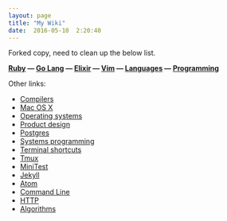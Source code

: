 ```yaml
---
layout: page
title: "My Wiki"
date:  2016-05-10  2:20:40
---
```

Forked copy, need to clean up the below list.

**[Ruby](/notes/ruby/)
&mdash; [Go Lang](/notes/go/)
&mdash; [Elixir](/notes/elixir/)
&mdash; [Vim](/notes/vim/)
&mdash; [Languages](/notes/lang/)
&mdash; [Programming](/notes/programming/)**

Other links:

* [Compilers](/notes/compilers/)
* [Mac OS X](/notes/osx/)
* [Operating systems](/notes/os/)
* [Product design](/notes/product-design/)
* [Postgres](/notes/postgres/)
* [Systems programming](/notes/systems-programming/)
* [Terminal shortcuts](/notes/terminal-shortcuts/)
* [Tmux](/notes/tmux/)
* [MiniTest](/notes/minitest/)
* [Jekyll](/notes/jekyll/)
* [Atom](/notes/atom/)
* [Command Line](/notes/commandline/)
* [HTTP](/notes/http/)
* [Algorithms](/notes/algorithms/)
